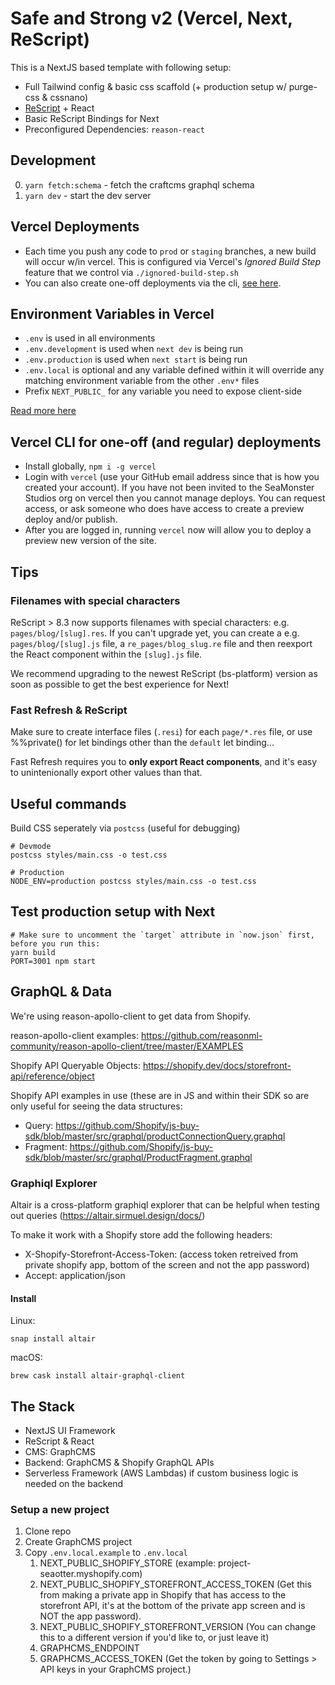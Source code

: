 # Safe and Strong v2 (Vercel, Next, ReScript)

This is a NextJS based template with following setup:

- Full Tailwind config & basic css scaffold (+ production setup w/ purge-css & cssnano)
- [ReScript](https://rescript-lang.org) + React
- Basic ReScript Bindings for Next
- Preconfigured Dependencies: `reason-react`

## Development

0. `yarn fetch:schema` - fetch the craftcms graphql schema
0. `yarn dev` - start the dev server

## Vercel Deployments

- Each time you push any code to `prod` or `staging` branches, a new build will occur w/in vercel. This is configured via Vercel's _Ignored Build Step_ feature that we control via `./ignored-build-step.sh`
- You can also create one-off deployments via the cli, [see here](#Vercel-CLI-for-one-off-(and-regular)-deployments).

## Environment Variables in Vercel
- `.env` is used in all environments
- `.env.development` is used when `next dev` is being run
- `.env.production` is used when `next start` is being run
- `.env.local` is optional and any variable defined within it will override any matching environment variable from the other `.env*` files
- Prefix `NEXT_PUBLIC_` for any variable you need to expose client-side

[Read more here](https://nextjs.org/docs/basic-features/environment-variables)

## Vercel CLI for one-off (and regular) deployments

- Install globally, `npm i -g vercel`
- Login with `vercel` (use your GitHub email address since that is how you created your account). If you have not been invited to the SeaMonster Studios org on vercel then you cannot manage deploys. You can request access, or ask someone who does have access to create a preview deploy and/or publish.
- After you are logged in, running `vercel` now will allow you to deploy a preview new version of the site.

## Tips

### Filenames with special characters

ReScript > 8.3 now supports filenames with special characters: e.g. `pages/blog/[slug].res`.
If you can't upgrade yet, you can create a e.g. `pages/blog/[slug].js` file, a `re_pages/blog_slug.re` file and then reexport the React component within the `[slug].js` file.

We recommend upgrading to the newest ReScript (bs-platform) version as soon as possible to get the best experience for Next!

### Fast Refresh & ReScript

Make sure to create interface files (`.resi`) for each `page/*.res` file, or use %%private() for let bindings other than the `default` let binding...

Fast Refresh requires you to **only export React components**, and it's easy to unintenionally export other values than that.

## Useful commands

Build CSS seperately via `postcss` (useful for debugging)

```
# Devmode
postcss styles/main.css -o test.css

# Production
NODE_ENV=production postcss styles/main.css -o test.css
```

## Test production setup with Next

```
# Make sure to uncomment the `target` attribute in `now.json` first, before you run this:
yarn build
PORT=3001 npm start
```

## GraphQL & Data

We're using reason-apollo-client to get data from Shopify.

reason-apollo-client examples: https://github.com/reasonml-community/reason-apollo-client/tree/master/EXAMPLES

Shopify API Queryable Objects: https://shopify.dev/docs/storefront-api/reference/object


Shopify API examples in use (these are in JS and within their SDK so are only useful for seeing the data structures:
- Query: https://github.com/Shopify/js-buy-sdk/blob/master/src/graphql/productConnectionQuery.graphql
- Fragment: https://github.com/Shopify/js-buy-sdk/blob/master/src/graphql/ProductFragment.graphql

### Graphiql Explorer

Altair is a cross-platform graphiql explorer that can be helpful when testing out queries (https://altair.sirmuel.design/docs/)

To make it work with a Shopify store add the following headers:
- X-Shopify-Storefront-Access-Token: (access token retreived from private shopify app, bottom of the screen and not the app password)
- Accept: application/json

#### Install
Linux:
```
snap install altair
```
macOS:
```
brew cask install altair-graphql-client
```

## The Stack
- NextJS UI Framework
- ReScript & React
- CMS: GraphCMS
- Backend: GraphCMS & Shopify GraphQL APIs
- Serverless Framework (AWS Lambdas) if custom business logic is needed on the backend

### Setup a new project

1. Clone repo
2. Create GraphCMS project
3. Copy `.env.local.example` to `.env.local`
    1. NEXT_PUBLIC_SHOPIFY_STORE (example: project-seaotter.myshopify.com) 
    2. NEXT_PUBLIC_SHOPIFY_STOREFRONT_ACCESS_TOKEN (Get this from making a private app in Shopify that has access to the storefront API, it's at the bottom of the private app screen and is NOT the app password).
    3. NEXT_PUBLIC_SHOPIFY_STOREFRONT_VERSION (You can change this to a different version if you'd like to, or just leave it)
    4. GRAPHCMS_ENDPOINT
    5. GRAPHCMS_ACCESS_TOKEN (Get the token by going to Settings > API keys in your GraphCMS project.)




